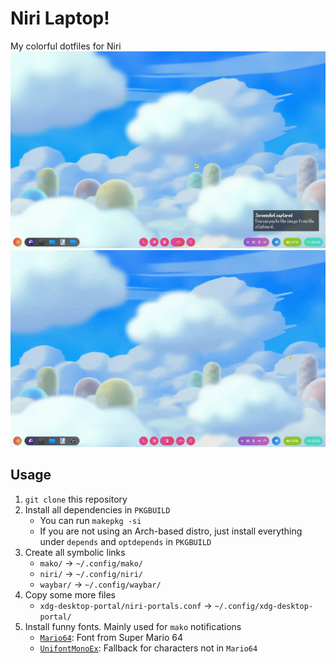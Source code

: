 # Niri Laptop!
My colorful dotfiles for Niri  
![](/preview.png)  
![](/preview.gif)

## Usage
1. `git clone` this repository
2. Install all dependencies in `PKGBUILD`
	- You can run `makepkg -si`
	- If you are not using an Arch-based distro, just install everything under `depends` and `optdepends` in `PKGBUILD`
3. Create all symbolic links
	- `mako/` -> `~/.config/mako/`
	- `niri/` -> `~/.config/niri/`
	- `waybar/` -> `~/.config/waybar/`
4. Copy some more files
	- `xdg-desktop-portal/niri-portals.conf` -> `~/.config/xdg-desktop-portal/`
5. Install funny fonts. Mainly used for `mako` notifications
	- [`Mario64`](https://fontmeme.com/fonts/mario-64-font/): Font from Super Mario 64
	- [`UnifontMonoEx`](https://www.dafont.com/unifontexmono.font): Fallback for characters not in `Mario64`